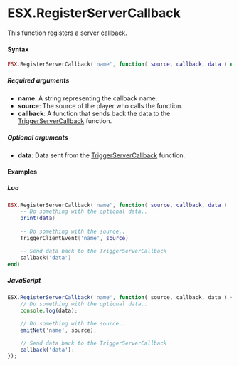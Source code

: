 # ESX.RegisterServerCallback

This function registers a server callback.

#### Syntax

```lua
ESX.RegisterServerCallback('name', function( source, callback, data ) end)
```

##### Required arguments
- **name**: A string representing the callback name.
- **source**: The source of the player who calls the function.
- **callback**: A function that sends back the data to the [TriggerServerCallback](../../client/functions/triggerservercallback.md) function.

##### Optional arguments
- **data**: Data sent from the [TriggerServerCallback](../../client/functions/triggerservercallback.md) function.

#### Examples

##### Lua
```lua
ESX.RegisterServerCallback('name', function( source, callback, data )
    -- Do something with the optional data..
    print(data)
    
    -- Do something with the source..
    TriggerClientEvent('name', source)

    -- Send data back to the TriggerServerCallback
    callback('data')
end)
```

##### JavaScript
```javascript
ESX.RegisterServerCallback('name', function( source, callback, data ) {
    // Do something with the optional data..
    console.log(data);

    // Do something with the source..
    emitNet('name', source);

    // Send data back to the TriggerServerCallback
    callback('data');
});
```